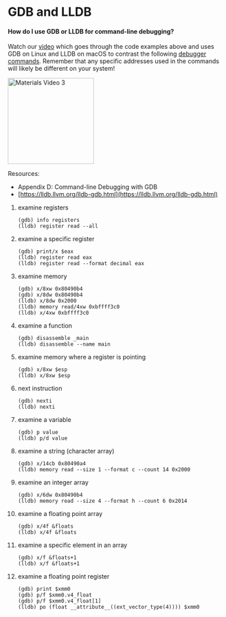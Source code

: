 # GDB and LLDB

#### How do I use GDB or LLDB for command-line debugging?

Watch our [video](https://youtu.be/oMp_R1hWLtM) which goes through the code examples above and uses GDB on Linux and LLDB on macOS to contrast the following [debugger commands](./ExampleCommands.txt). Remember that any specific addresses used in the commands will likely be different on your system!

[<img src = "https://img.youtube.com/vi/oMp_R1hWLtM/0.jpg" alt = "Materials Video 3" width="200" border="0" hspace="0" vspace="0">](https://www.youtube.com/watch?v=oMp_R1hWLtM)

Resources:

- Appendix D: Command-line Debugging with GDB
- [https://lldb.llvm.org/lldb-gdb.html](https://lldb.llvm.org/lldb-gdb.html)

1. examine registers

	```
	(gdb) info registers
	(lldb) register read --all
	```

2. examine a specific register

	```
	(gdb) print/x $eax
	(lldb) register read eax
	(lldb) register read --format decimal eax
	```

3. examine memory

	```
	(gdb) x/8xw 0x80490b4
	(gdb) x/8dw 0x80490b4
	(lldb) x/8dw 0x2000
	(lldb) memory read/4xw 0xbffff3c0
	(lldb) x/4xw 0xbffff3c0
	```

4. examine a function

	```
	(gdb) disassemble _main
	(lldb) disassemble --name main
	```

5. examine memory where a register is pointing

	```
	(gdb) x/8xw $esp
	(lldb) x/8xw $esp
	```

6. next instruction

	```
	(gdb) nexti
	(lldb) nexti
	```

7. examine a variable

	```
	(gdb) p value
	(lldb) p/d value
	```

8. examine a string (character array)

	```
	(gdb) x/14cb 0x80490a4
	(lldb) memory read --size 1 --format c --count 14 0x2000
	```

9. examine an integer array

	```
	(gdb) x/6dw 0x80490b4
	(lldb) memory read --size 4 --format h --count 6 0x2014
	```

10. examine a floating point array

	```
	(gdb) x/4f &floats
	(lldb) x/4f &floats
	```

11. examine a specific element in an array

	```
	(gdb) x/f &floats+1
	(lldb) x/f &floats+1
	```

12. examine a floating point register

	```
	(gdb) print $xmm0
	(gdb) p/f $xmm0.v4_float
	(gdb) p/f $xmm0.v4_float[1]
	(lldb) po (float __attribute__((ext_vector_type(4)))) $xmm0
	```
